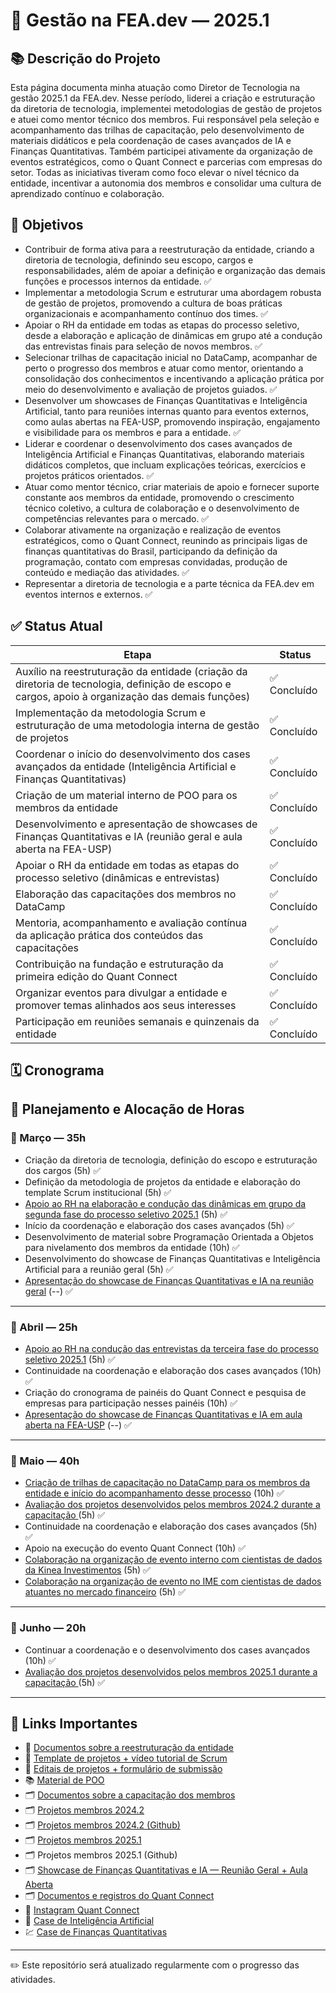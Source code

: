# 🚀 Gestão na FEA.dev — 2025.1

## 📚 Descrição do Projeto

Esta página documenta minha atuação como Diretor de Tecnologia na gestão 2025.1 da FEA.dev. Nesse período, liderei a criação e estruturação da diretoria de tecnologia, implementei metodologias de gestão de projetos e atuei como mentor técnico dos membros. Fui responsável pela seleção e acompanhamento das trilhas de capacitação, pelo desenvolvimento de materiais didáticos e pela coordenação de cases avançados de IA e Finanças Quantitativas. Também participei ativamente da organização de eventos estratégicos, como o Quant Connect e parcerias com empresas do setor. Todas as iniciativas tiveram como foco elevar o nível técnico da entidade, incentivar a autonomia dos membros e consolidar uma cultura de aprendizado contínuo e colaboração.


## 🎯 Objetivos

- Contribuir de forma ativa para a reestruturação da entidade, criando a diretoria de tecnologia, definindo seu escopo, cargos e responsabilidades, além de apoiar a definição e organização das demais funções e processos internos da entidade. ✅
- Implementar a metodologia Scrum e estruturar uma abordagem robusta de gestão de projetos, promovendo a cultura de boas práticas organizacionais e acompanhamento contínuo dos times. ✅
- Apoiar o RH da entidade em todas as etapas do processo seletivo, desde a elaboração e aplicação de dinâmicas em grupo até a condução das entrevistas finais para seleção de novos membros. ✅
- Selecionar trilhas de capacitação inicial no DataCamp, acompanhar de perto o progresso dos membros e atuar como mentor, orientando a consolidação dos conhecimentos e incentivando a aplicação prática por meio do desenvolvimento e avaliação de projetos guiados. ✅
- Desenvolver um showcases de Finanças Quantitativas e Inteligência Artificial, tanto para reuniões internas quanto para eventos externos, como aulas abertas na FEA-USP, promovendo inspiração, engajamento e visibilidade para os membros e para a entidade. ✅
- Liderar e coordenar o desenvolvimento dos cases avançados de Inteligência Artificial e Finanças Quantitativas, elaborando materiais didáticos completos, que incluam explicações teóricas, exercícios e projetos práticos orientados. ✅
- Atuar como mentor técnico, criar materiais de apoio e fornecer suporte constante aos membros da entidade, promovendo o crescimento técnico coletivo, a cultura de colaboração e o desenvolvimento de competências relevantes para o mercado. ✅
- Colaborar ativamente na organização e realização de eventos estratégicos, como o Quant Connect, reunindo as principais ligas de finanças quantitativas do Brasil, participando da definição da programação, contato com empresas convidadas, produção de conteúdo e mediação das atividades. ✅
- Representar a diretoria de tecnologia e a parte técnica da FEA.dev em eventos internos e externos. ✅



## ✅ Status Atual

| Etapa | Status |
|-------|--------|
| Auxílio na reestruturação da entidade (criação da diretoria de tecnologia, definição de escopo e cargos, apoio à organização das demais funções) | ✅ Concluído |
| Implementação da metodologia Scrum e estruturação de uma metodologia interna de gestão de projetos | ✅ Concluído |
| Coordenar o início do desenvolvimento dos cases avançados da entidade (Inteligência Artificial e Finanças Quantitativas) | ✅ Concluído |
| Criação de um material interno de POO para os membros da entidade| ✅ Concluído |
| Desenvolvimento e apresentação de showcases de Finanças Quantitativas e IA (reunião geral e aula aberta na FEA-USP) | ✅ Concluído |
| Apoiar o RH da entidade em todas as etapas do processo seletivo (dinâmicas e entrevistas) | ✅ Concluído |
| Elaboração das capacitações dos membros no DataCamp | ✅ Concluído |
| Mentoria, acompanhamento e avaliação contínua da aplicação prática dos conteúdos das capacitações      | ✅ Concluído |
| Contribuição na fundação e estruturação da primeira edição do Quant Connect | ✅ Concluído |
| Organizar eventos para divulgar a entidade e promover temas alinhados aos seus interesses | ✅ Concluído |
| Participação em reuniões semanais e quinzenais da entidade      | ✅ Concluído |



## 🗓 Cronograma

## 📆 Planejamento e Alocação de Horas

### 📅 Março — 35h
- Criação da diretoria de tecnologia, definição do escopo e estruturação dos cargos (5h) ✅  
- Definição da metodologia de projetos da entidade e elaboração do template Scrum institucional (5h) ✅  
- [Apoio ao RH na elaboração e condução das dinâmicas em grupo da segunda fase do processo seletivo 2025.1](https://www.instagram.com/p/DH1uRgQOI8H/?igsh=bXB0ZDYxYXV3amNn) (5h) ✅  
- Início da coordenação e elaboração dos cases avançados (5h) ✅  
- Desenvolvimento de material sobre Programação Orientada a Objetos para nivelamento dos membros da entidade (10h) ✅  
- Desenvolvimento do showcase de Finanças Quantitativas e Inteligência Artificial para a reunião geral (5h) ✅  
- [Apresentação do showcase de Finanças Quantitativas e IA na reunião geral](https://www.instagram.com/p/DIPia-MM983/?igsh=Ymptc3pvbXVqc255) (--) ✅  
  

---

### 📅 Abril — 25h
- [Apoio ao RH na condução das entrevistas da terceira fase do processo seletivo 2025.1](https://www.instagram.com/p/DIcaLFBsAaT/?igsh=NDEydGkxMGhmeDQ1) (5h) ✅  
- Continuidade na coordenação e elaboração dos cases avançados (10h) ✅  
- Criação do cronograma de painéis do Quant Connect e pesquisa de empresas para participação nesses painéis (10h) ✅  
- [Apresentação do showcase de Finanças Quantitativas e IA em aula aberta na FEA-USP](https://www.instagram.com/p/DJDBXfpNtpW/?igsh=b2hqa2J3cHlyeHA0) (--) ✅  

---

### 📅 Maio — 40h
- [Criação de trilhas de capacitação no DataCamp para os membros da entidade e início do acompanhamento desse processo](https://www.instagram.com/p/DI2JbgyOiQE/?igsh=emE0M29tcGVkcXFp) (10h) ✅  
- [Avaliação dos projetos desenvolvidos pelos membros 2024.2 durante a capacitação ](https://www.instagram.com/p/DJu8ug0tp6n/?igsh=MWkzMDBsbjFiNWk2eQ==) (5h) ✅  
- Continuidade na coordenação e elaboração dos cases avançados (5h) ✅  
- Apoio na execução do evento Quant Connect (10h) ✅  
- [Colaboração na organização de evento interno com cientistas de dados da Kinea Investimentos](https://www.instagram.com/p/DKA0zTrOis2/?igsh=MWJob3hoenh0dnUwbw==) (5h) ✅  
- [Colaboração na organização de evento no IME com cientistas de dados atuantes no mercado financeiro](https://www.instagram.com/p/DJkgJDUuAzB/?igsh=MWQ0dGQxemZrOHNyZQ==) (5h) ✅  

---

### 📅 Junho — 20h
- Continuar a coordenação e o desenvolvimento dos cases avançados (10h) ✅
- [Avaliação dos projetos desenvolvidos pelos membros 2025.1 durante a capacitação ]() (5h) ✅ 

---

## 🔗 Links Importantes

- 📂 [Documentos sobre a reestruturação da entidade](https://github.com/GB-Navarro/MAC0214/tree/main/Reestrutura%C3%A7%C3%A3o%20FEA.Dev)
- 📁 [Template de projetos + vídeo tutorial de Scrum](https://github.com/GB-Navarro/MAC0214/tree/main/Template%20de%20projetos%20%2B%20v%C3%ADdeo%20tutorial%20de%20SCRUM)
- 📑 [Editais de projetos + formulário de submissão](https://github.com/GB-Navarro/MAC0214/tree/main/Editais%20de%20projetos%20%2B%20formul%C3%A1rio%20de%20submiss%C3%A3o)
- 📚 [Material de POO](https://github.com/GB-Navarro/MAC0214/tree/main/Material%20de%20POO)
- 🗂️ [Documentos sobre a capacitação dos membros](https://github.com/GB-Navarro/MAC0214/tree/main/Documentos%20sobre%20a%20capacita%C3%A7%C3%A3o%20dos%20membros)
- 🗂️ [Projetos membros 2024.2](https://www.instagram.com/p/DJu8ug0tp6n/?img_index=5&igsh=MWkzMDBsbjFiNWk2eQ==)
- 🗂️ [Projetos membros 2024.2 (Github)](https://github.com/GB-Navarro/MAC0214/tree/main/Projetos%20Certifica%C3%A7%C3%A3o%20I)
- 🗂️ [Projetos membros 2025.1](https://www.instagram.com/p/DK0RS0KxR1F/?img_index=7&igsh=MXV2ZjU0ODVnaDdpMw==)
- 🗂️ Projetos membros 2025.1 (Github)
- 🗂️ [Showcase de Finanças Quantitativas e IA — Reunião Geral + Aula Aberta](#)
- 🗂️ [Documentos e registros do Quant Connect](https://github.com/GB-Navarro/MAC0214/tree/main/Quant%20Connect%20-%20Documentos%20e%20Registros%20)
- 📸 [Instagram Quant Connect](https://www.instagram.com/quant_connect?igsh=em9pbGdldDB5Z3lz)
- 🤖 [Case de Inteligência Artificial](https://github.com/GB-Navarro/MAC0214/tree/main/Case%20de%20Intelig%C3%AAncia%20Artificial)
- 💹 [Case de Finanças Quantitativas](https://github.com/GB-Navarro/MAC0214/blob/main/Case%20de%20Finan%C3%A7as%20Quantitativas/case_quant.ipynb)

---


✏️ Este repositório será atualizado regularmente com o progresso das atividades.
